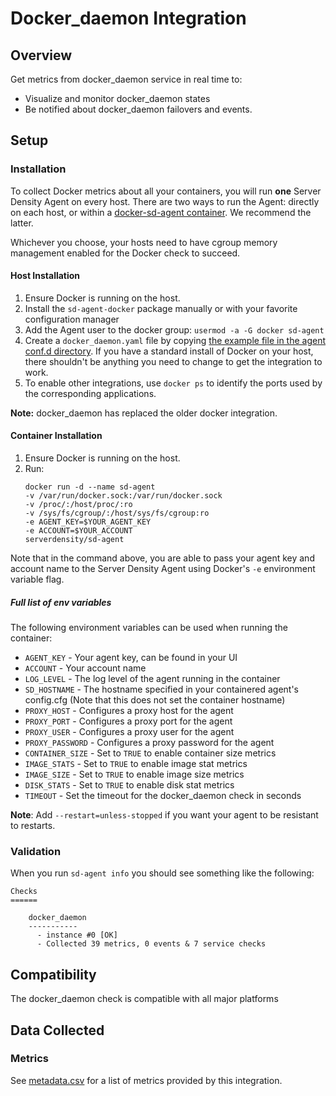 # Docker_daemon Integration
## Overview

Get metrics from docker_daemon service in real time to:

* Visualize and monitor docker_daemon states
* Be notified about docker_daemon failovers and events.

## Setup
### Installation

To collect Docker metrics about all your containers, you will run **one** Server Density Agent on every host. There are two ways to run the Agent: directly on each host, or within a [docker-sd-agent container](https://github.com/serverdensity/docker-sd-agent). We recommend the latter.

Whichever you choose, your hosts need to have cgroup memory management enabled for the Docker check to succeed.

#### Host Installation

1. Ensure Docker is running on the host.
2. Install the `sd-agent-docker` package manually or with your favorite configuration manager
3. Add the Agent user to the docker group: `usermod -a -G docker sd-agent`
4. Create a `docker_daemon.yaml` file by copying [the example file in the agent conf.d directory](https://github.com/serverdensity/sd-agent-core-/blob/master/docker_daemon/conf.yaml.example). If you have a standard install of Docker on your host, there shouldn't be anything you need to change to get the integration to work.
5. To enable other integrations, use `docker ps` to identify the ports used by the corresponding applications.

**Note:** docker_daemon has replaced the older docker integration.

#### Container Installation

1. Ensure Docker is running on the host.
2. Run:
      ```
      docker run -d --name sd-agent
      -v /var/run/docker.sock:/var/run/docker.sock
      -v /proc/:/host/proc/:ro
      -v /sys/fs/cgroup/:/host/sys/fs/cgroup:ro
      -e AGENT_KEY=$YOUR_AGENT_KEY
      -e ACCOUNT=$YOUR_ACCOUNT
      serverdensity/sd-agent
      ```

Note that in the command above, you are able to pass your agent key and account name to the Server Density Agent using Docker's `-e` environment variable flag.

##### Full list of env variables
The following environment variables can be used when running the container:

* `AGENT_KEY` - Your agent key, can be found in your UI
* `ACCOUNT` - Your account name
* `LOG_LEVEL` - The log level of the agent running in the container
* `SD_HOSTNAME` - The hostname specified in your containered agent's config.cfg (Note that this does not set the container hostname)
* `PROXY_HOST` - Configures a proxy host for the agent
* `PROXY_PORT` - Configures a proxy port for the agent
* `PROXY_USER` - Configures a proxy user for the agent
* `PROXY_PASSWORD` - Configures a proxy password for the agent
* `CONTAINER_SIZE` - Set to `TRUE` to enable container size metrics
* `IMAGE_STATS` - Set to `TRUE` to enable image stat metrics
* `IMAGE_SIZE` - Set to `TRUE` to enable image size metrics
* `DISK_STATS` - Set to `TRUE` to enable disk stat metrics
* `TIMEOUT` - Set the timeout for the docker_daemon check in seconds


**Note**: Add `--restart=unless-stopped` if you want your agent to be resistant to restarts.


### Validation

When you run `sd-agent info` you should see something like the following:

    Checks
    ======

        docker_daemon
        -----------
          - instance #0 [OK]
          - Collected 39 metrics, 0 events & 7 service checks

## Compatibility

The docker_daemon check is compatible with all major platforms

## Data Collected
### Metrics
See [metadata.csv](metadata.csv) for a list of metrics provided by this integration.

